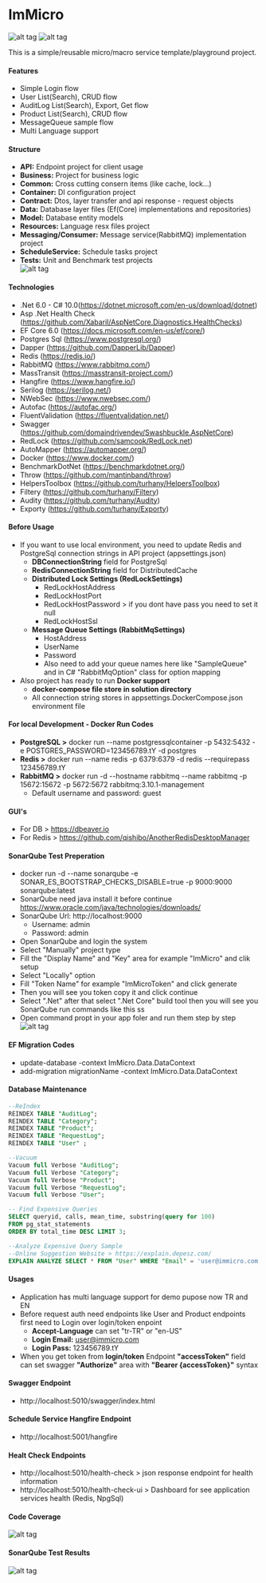 #   **ImMicro**
![alt tag](https://img.shields.io/badge/Business%20Level%20Test%20Coverage-99%25-green)  ![alt tag](https://img.shields.io/badge/quality%20gate-passed-success)

This is a simple/reusable micro/macro service template/playground project.  

#### Features
- Simple Login flow
- User List(Search), CRUD flow
- AuditLog List(Search), Export, Get flow
- Product List(Search), CRUD flow
- MessageQueue sample flow
- Multi Language support

#### Structure
- **API:** Endpoint project for client usage  
- **Business:** Project for business logic        
- **Common:** Cross cutting consern items (like cache, lock...)   
- **Container:** DI configuration project   
- **Contract:** Dtos, layer transfer and api response - request objects   
- **Data:** Database layer files (Ef(Core) implementations and repositories)    
- **Model:** Database entity models   
- **Resources:** Language resx files project   
- **Messaging/Consumer:** Message service(RabbitMQ) implementation project
- **ScheduleService:** Schedule tasks project   
- **Tests:** Unit and Benchmark test projects   
![alt tag](Files/solutiondiagram.jpg)  

#### Technologies

* .Net 6.0 - C# 10.0(https://dotnet.microsoft.com/en-us/download/dotnet)
* Asp .Net Health Check (https://github.com/Xabaril/AspNetCore.Diagnostics.HealthChecks)  
* EF Core 6.0  (https://docs.microsoft.com/en-us/ef/core/)
* Postgres Sql (https://www.postgresql.org/)  
* Dapper (https://github.com/DapperLib/Dapper)
* Redis (https://redis.io/) 
* RabbitMQ (https://www.rabbitmq.com/)
* MassTransit (https://masstransit-project.com/)
* Hangfire (https://www.hangfire.io/)  
* Serilog (https://serilog.net/)  
* NWebSec (https://www.nwebsec.com/)  
* Autofac (https://autofac.org/)  
* FluentValidation (https://fluentvalidation.net/)  
* Swagger (https://github.com/domaindrivendev/Swashbuckle.AspNetCore)  
* RedLock (https://github.com/samcook/RedLock.net)  
* AutoMapper (https://automapper.org/)  
* Docker (https://www.docker.com/)
* BenchmarkDotNet (https://benchmarkdotnet.org/)
* Throw (https://github.com/mantinband/throw)
* HelpersToolbox (https://github.com/turhany/HelpersToolbox)
* Filtery (https://github.com/turhany/Filtery)
* Audity (https://github.com/turhany/Audity)
* Exporty (https://github.com/turhany/Exporty)

#### Before Usage
* If you want to use local environment, you need to update Redis and PostgreSql connection strings in API project  (appsettings.json)    
    * **DBConnectionString** field for PostgreSql
    * **RedisConnectionString** field for DistributedCache
    * **Distributed Lock Settings (RedLockSettings)**
        * RedLockHostAddress
        * RedLockHostPort
        * RedLockHostPassword > if you dont have pass you need to set it null
        * RedLockHostSsl  
    * **Message Queue Settings (RabbitMqSettings)**
        * HostAddress
        * UserName
        * Password
        * Also need to add your queue names here like "SampleQueue" and in C# "RabbitMqOption" class for option mapping
* Also project has ready to run **Docker support**
    * **docker-compose file store in solution directory**
    * All connection string stores in appsettings.DockerCompose.json environment file

#### For local Development - Docker Run Codes
* **PostgreSQL >**  docker run --name postgressqlcontainer -p 5432:5432 -e POSTGRES_PASSWORD=123456789.tY -d postgres
* **Redis >** docker run --name redis -p 6379:6379 -d redis --requirepass 123456789.tY
* **RabbitMQ >** docker run -d --hostname rabbitmq --name rabbitmq -p 15672:15672 -p 5672:5672 rabbitmq:3.10.1-management 
    * Default username and password: guest

#### GUI's
* For DB > https://dbeaver.io
* For Redis > https://github.com/qishibo/AnotherRedisDesktopManager

#### SonarQube Test Preperation
* docker run -d --name sonarqube -e SONAR_ES_BOOTSTRAP_CHECKS_DISABLE=true -p 9000:9000 sonarqube:latest
* SonarQube need java install it before continue https://www.oracle.com/java/technologies/downloads/
* SonarQube Url: http://localhost:9000 
    * Username: admin
    * Password: admin
* Open SonarQube and login the system
* Select "Manually" project type
* Fill the "Display Name" and "Key" area for example "ImMicro" and clik setup
* Select "Locally" option
* Fill "Token Name" for example "ImMicroToken" and click generate
* Then you will see you token copy it and click continue
* Select ".Net" after that select ".Net Core" build tool then you will see you SonarQube run commands like this ss
* Open command propt in your app foler and run them step by step
![alt tag](Files/sonarqubeflow.jpg)  

#### EF Migration Codes
* update-database -context ImMicro.Data.DataContext
* add-migration migrationName -context ImMicro.Data.DataContext

#### Database Maintenance
``` sql
--ReIndex
REINDEX TABLE "AuditLog";
REINDEX TABLE "Category";
REINDEX TABLE "Product";
REINDEX TABLE "RequestLog";
REINDEX TABLE "User" ;

--Vacuum
Vacuum full Verbose "AuditLog";
Vacuum full Verbose "Category";
Vacuum full Verbose "Product";
Vacuum full Verbose "RequestLog";
Vacuum full Verbose "User";

-- Find Expensive Queries
SELECT queryid, calls, mean_time, substring(query for 100)
FROM pg_stat_statements 
ORDER BY total_time DESC LIMIT 3;

--Analyze Expensive Query Sample
--Online Suggestion Website > https://explain.depesz.com/
EXPLAIN ANALYZE SELECT * FROM "User" WHERE "Email" = 'user@immicro.com';
```   

#### Usages
* Application has multi language support for demo pupose now TR and EN
* Before request auth need endpoints like User and Product endpoints first need to Login over login/token enpoint
    * **Accept-Language** can set "tr-TR" or "en-US"
    * **Login Email:** user@immicro.com
    * **Login Pass:** 123456789.tY
* When you get token from **login/token** Endpoint **"accessToken"** field can set swagger **"Authorize"** area with **"Bearer {accessToken}"** syntax

#### Swagger Endpoint   
* http://localhost:5010/swagger/index.html

#### Schedule Service Hangfire Endpoint   
* http://localhost:5001/hangfire

#### Healt Check Endpoints   
* http://localhost:5010/health-check    > json response endpoint for health information
* http://localhost:5010/health-check-ui > Dashboard for see application services health (Redis, NpgSql)    

#### Code Coverage
![alt tag](Files/testcovarage.jpg)  

#### SonarQube Test Results
![alt tag](Files/sonarquberesult.jpg)  

